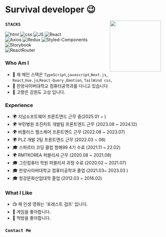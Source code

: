 # Survival developer 😉

<img align='right' src="https://github-readme-stats.vercel.app/api?username=cwd3469" height="165">

### `STACKS`

![html](https://img.shields.io/badge/Html-E34F26?style=flat-square&logo=Html5&logoColor=white)
![css](https://img.shields.io/badge/CSS-1572B6?style=flat-square&logo=CSS3&logoColor=white)
![JS](https://img.shields.io/badge/JavaScript-F7DF1E?style=flat-square&logo=JavaScript&logoColor=black)
![React](https://img.shields.io/badge/React%20-61DAFB?style=flat-square&logo=React&logoColor=black)
</br>
![Axios](https://img.shields.io/badge/Axios%20-red?style=flat-square&logo=Axios&logoColor=black)
![Redux](https://img.shields.io/badge/Redux%20-764ABC?style=flat-square&logo=Redux&logoColor=black)
![Styled-Components](https://img.shields.io/badge/StyledComponents%20-DB7093?style=flat-square&logo=StyledComponents&logoColor=black)
![Storybook](https://img.shields.io/badge/Storybook%20-DB7093?style=flat-square&logo=Storybook&logoColor=black)
</br>
![ReactRouter](https://img.shields.io/badge/ReactRouter%20-CA4245?style=flat-square&logo=ReactRouter&logoColor=black)

### Who Am I

- 🌱 제 메인 스택은 `TypeScript`,`javascript`,`Next.js`, `React`,`Vue.js`,`React-Query` ,`Emotion`, `TailWind css`, 
- 🥇 한양사이버대학교 컴퓨터공학과를 다니고 있습니다
- 🚅 고향은 강원도 고성 입니다.

### Experience
- 🌍 지남소프트웨어 프론트엔드 근무 중(2025.01 ~ )
- 🌍 부민병원 초진차트 개발팀 프론트엔드 근무 (2023.08 ~ 2024.12)
- 🌍 비플러스 헬스케어 프론트엔드 근무 (2022.08 ~ 2023.07)
- 🌍 PLZ 개발 2팀 프론트엔드 근무 (2022.03 ~ 08)
- 🎓 스파르타 코딩 클럽 항해99 4기 수료 (2021.11 ~ 22.02)
- 🌍 RMTKOREA 퍼블리셔 근무 (2020.08 ~ 2021.08)
- 🎓 그린컴퓨터 학원 퍼블리셔 과정 수료 (2020.02 ~ 2021.07)
- 🎓 한양사이버대학교 컴퓨터공학과 졸업 (2021.03~ 2023.03 )
- 🎓 청강문화산업대학 졸업 (2012.03 ~ 2016.02)



### What I Like

- 📺 제 인생 영화는 '포레스트 검프' 입니다.
- 🔵 게임을 좋아합니다.
- 🍕 먹방을 좋아합니다.

### `Contact Me`
